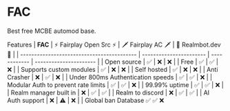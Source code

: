 # FAC


Best free MCBE automod base.


Features
| **FAC**                                   | ⚡ Fairplay Open Src ⚡ | 🗡️ Fairplay AC 🗡️ | 🐢 Realmbot.dev 🐢 |
| ------------------------------------------ | ----------------------- | ------------ | ---------------------- |
| Open source                                | ✅                      | ❌           | ❌                    |
| Free                                       | ✅                      | ✅           | ❌                    |
| Supports custom modules                    | ✅                      | ❌           | ❌                    |
| Self hosted                                | ✅                      | ❌           | ❌                    |
| Anti Crasher                               | ❌                      | ✅           | ❌                    |
| Under 800ms Authentication speeds          | ✅                      | ✅           | ❌                    |
| Modular Auth to prevent rate limits        | ✅                      | ✅           | ❌                    |
| 99.99% uptime                              | ✅                      | ✅           | ❌                    |
| Realm manager built in                     | ❌                      | ✅           | ✅                    |
| Realm to discord                           | ❌                      | ✅           | ✅                    |
| AI Auth support                            | ❌                      | ⚠️           | ❌                    |
| Global ban Database                          ✅                        ✅             ❌                       
